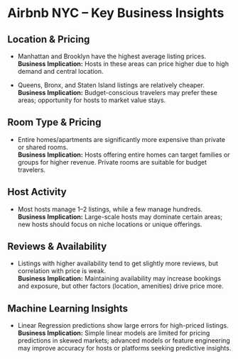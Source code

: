 # Airbnb NYC – Key Business Insights

## Location & Pricing
- Manhattan and Brooklyn have the highest average listing prices.  
  **Business Implication:** Hosts in these areas can price higher due to high demand and central location.

- Queens, Bronx, and Staten Island listings are relatively cheaper.  
  **Business Implication:** Budget-conscious travelers may prefer these areas; opportunity for hosts to market value stays.

## Room Type & Pricing
- Entire homes/apartments are significantly more expensive than private or shared rooms.  
  **Business Implication:** Hosts offering entire homes can target families or groups for higher revenue. Private rooms are suitable for budget travelers.

## Host Activity
- Most hosts manage 1–2 listings, while a few manage hundreds.  
  **Business Implication:** Large-scale hosts may dominate certain areas; new hosts should focus on niche locations or unique offerings.

## Reviews & Availability
- Listings with higher availability tend to get slightly more reviews, but correlation with price is weak.  
  **Business Implication:** Maintaining availability may increase bookings and exposure, but other factors (location, amenities) drive price more.

## Machine Learning Insights
- Linear Regression predictions show large errors for high-priced listings.  
  **Business Implication:** Simple linear models are limited for pricing predictions in skewed markets; advanced models or feature engineering may improve accuracy for hosts or platforms seeking predictive insights.
